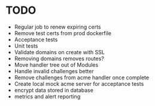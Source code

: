 # TODO
 - Regular job to renew expiring certs
 - Remove test certs from prod dockerfile
 - Acceptance tests
 - Unit tests
 - Validate domains on create with SSL
 - Removing domains removes routes?
 - Move handler tree out of Modules
 - Handle invalid challenges better
 - Remove challenges from acme handler once complete
 - Create local mock acme server for acceptance tests
 - encrypt data stored in database
 - metrics and alert reporting